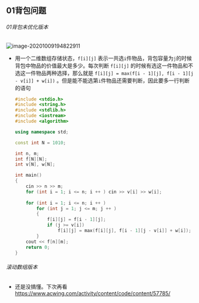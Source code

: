 ## 01背包问题

###### 01背包未优化版本

![image-20201009194822911](https://cdn.jsdelivr.net/gh/smallzhong/picgo-pic-bed@master/image-20201009194822911.png)

+ 用一个二维数组存储状态，`f[i][j]` 表示一共选`i`件物品，背包容量为`j`的时候背包中物品的价值最大是多少。每次判断 `f[i][j]` 的时候有选这一件物品和不选这一件物品两种选择，那么就是  `f[i][j] = max(f[i - 1][j], f[i - 1][j - v[i]] + w[i])` 。但是能不能选第`i`件物品还需要判断，因此要多一行判断的语句

  ```cpp
  #include <stdio.h>
  #include <string.h>
  #include <stdlib.h>
  #include <iostream>
  #include <algorithm>
  
  using namespace std;
  
  const int N = 1010;
  
  int n, m;
  int f[N][N];
  int v[N], w[N];
  
  int main()
  {
      cin >> n >> m;
      for (int i = 1; i <= n; i ++ ) cin >> v[i] >> w[i];
      
      for (int i = 1; i <= n; i ++ )
          for (int j = 1; j <= m; j ++ )
          {
              f[i][j] = f[i - 1][j];
              if (j >= v[i])
                  f[i][j] = max(f[i][j], f[i - 1][j - v[i]] + w[i]);
          }
      cout << f[n][m];
      return 0;
  }
  ```

###### 滚动数组版本

+ 还是没搞懂。下次再看 https://www.acwing.com/activity/content/code/content/57785/

